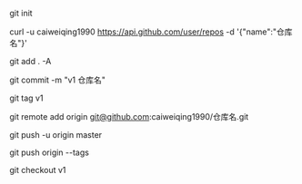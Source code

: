 git init

curl -u caiweiqing1990 https://api.github.com/user/repos -d '{"name":"仓库名"}'

git add . -A

git commit -m "v1 仓库名"

git tag v1

git remote add origin git@github.com:caiweiqing1990/仓库名.git

git push -u origin master

git push origin --tags

git checkout v1

